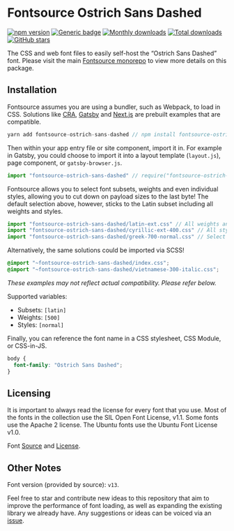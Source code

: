 # Fontsource Ostrich Sans Dashed
[![npm version](https://badge.fury.io/js/fontsource-ostrich-sans-dashed.svg)](https://www.npmjs.com/package/fontsource-ostrich-sans-dashed) [![Generic badge](https://img.shields.io/badge/fontsource-passing-brightgreen)](https://github.com/DecliningLotus/fontsource) [![Monthly downloads](https://badgen.net/npm/dm/fontsource-ostrich-sans-dashed)](https://github.com/DecliningLotus/fontsource) [![Total downloads](https://badgen.net/npm/dt/fontsource-ostrich-sans-dashed)](https://github.com/DecliningLotus/fontsource) [![GitHub stars](https://img.shields.io/github/stars/DecliningLotus/fontsource.svg?style=social&label=Star)](https://GitHub.com/DecliningLotus/fontsource/stargazers/)

The CSS and web font files to easily self-host the “Ostrich Sans Dashed” font. Please visit the main [Fontsource monorepo](https://github.com/DecliningLotus/fontsource) to view more details on this package.

## Installation

Fontsource assumes you are using a bundler, such as Webpack, to load in CSS. Solutions like [CRA](https://create-react-app.dev/), [Gatsby](https://www.gatsbyjs.org/) and [Next.js](https://nextjs.org/) are prebuilt examples that are compatible.

```javascript
yarn add fontsource-ostrich-sans-dashed // npm install fontsource-ostrich-sans-dashed
```

Then within your app entry file or site component, import it in. For example in Gatsby, you could choose to import it into a layout template (`layout.js`), page component, or `gatsby-browser.js`.

```javascript
import "fontsource-ostrich-sans-dashed" // require("fontsource-ostrich-sans-dashed")
```

Fontsource allows you to select font subsets, weights and even individual styles, allowing you to cut down on payload sizes to the last byte! The default selection above, however, sticks to the Latin subset including all weights and styles.

```javascript
import "fontsource-ostrich-sans-dashed/latin-ext.css" // All weights and styles included.
import "fontsource-ostrich-sans-dashed/cyrillic-ext-400.css" // All styles included.
import "fontsource-ostrich-sans-dashed/greek-700-normal.css" // Select either normal or italic.
```

Alternatively, the same solutions could be imported via SCSS!

```scss
@import "~fontsource-ostrich-sans-dashed/index.css";
@import "~fontsource-ostrich-sans-dashed/vietnamese-300-italic.css";
```

_These examples may not reflect actual compatibility. Please refer below._

Supported variables:
- Subsets: `[latin]`
- Weights: `[500]`
- Styles: `[normal]`

Finally, you can reference the font name in a CSS stylesheet, CSS Module, or CSS-in-JS.

```css
body {
  font-family: "Ostrich Sans Dashed";
}
```

## Licensing 

It is important to always read the license for every font that you use.
Most of the fonts in the collection use the SIL Open Font License, v1.1. Some fonts use the Apache 2 license. The Ubuntu fonts use the Ubuntu Font License v1.0.

Font [Source](https://github.com/theleagueof/ostrich-sans) and [License](https://github.com/theleagueof/ostrich-sans/blob/master/Open%20Font%20License.markdown).

## Other Notes

Font version (provided by source): `v13`.

Feel free to star and contribute new ideas to this repository that aim to improve the performance of font loading, as well as expanding the existing library we already have. Any suggestions or ideas can be voiced via an [issue](https://github.com/DecliningLotus/fontsource/issues).

